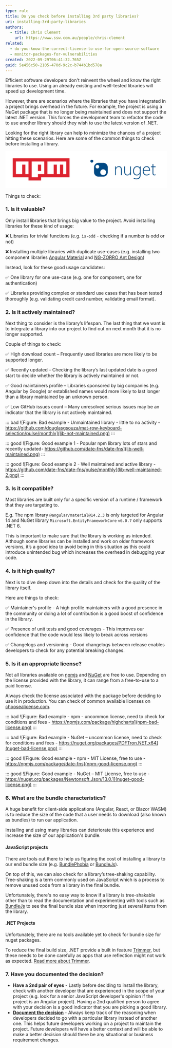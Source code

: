 ```yaml
---
type: rule
title: Do you check before installing 3rd party libraries?
uri: installing-3rd-party-libraries
authors:
  - title: Chris Clement
    url: https://www.ssw.com.au/people/chris-clement
related:
  - do-you-know-the-correct-license-to-use-for-open-source-software
  - monitor-packages-for-vulnerabilities
created: 2022-09-29T06:41:32.765Z
guid: 5e456c50-2105-470d-9c2c-b744b1bd578a
---
```

Efficient software developers don't reinvent the wheel and know the right libraries to use. Using an already existing and well-tested libraries will speed up development time.

<!--endintro-->

However, there are scenarios where the libraries that you have integrated in a project brings overhead in the future. For example, the project is using a NuGet package that is no longer being maintained and does not support the latest .NET version. This forces the development team to refactor the code to use another library should they wish to use the latest version of .NET.

Looking for the right library can help to minimize the chances of a project hitting these scenarios. Here are some of the common things to check before installing a library.

![](3rd-party-check-logos.png)

Things to check:

### 1. Is it valuable?

Only install libraries that brings big value to the project. Avoid installing libraries for these kind of usage:

❌ Libraries for trivial functions (e.g. `is-odd` - checking if a number is odd or not)

❌ Installing multiple libraries with duplicate use-cases (e.g. installing two component libraries [Angular Material](https://material.angular.io/) and [NG-ZORRO Ant Design](https://ng.ant.design/docs/introduce/en))

Instead, look for these good usage candidates:

✅ One library for one use-case (e.g. one for component, one for authentication)

✅ Libraries providing complex or standard use cases that has been tested thoroughly (e.g. validating credit card number, validating email format).

### 2. Is it actively maintained?

Next thing to consider is the library’s lifespan. The last thing that we want is to integrate a library into our project to find out on next month that it is no longer supported.

Couple of things to check:

✅ High download count – Frequently used libraries are more likely to be supported longer.

✅ Recently updated – Checking the library’s last updated date is a good start to decide whether the library is actively maintained or not.

✅ Good maintainers profile – Libraries sponsored by big companies (e.g. Angular by Google) or established names would more likely to last longer than a library maintained by an unknown person.

✅ Low GitHub issues count – Many unresolved serious issues may be an indicator that the library is not actively maintained.

::: bad
![Figure: Bad example - Unmaintained library - little to no activity - https://github.com/douglasgsouza/mat-row-keyboard-selection/pulse/monthly](lib-not-maintained.png)
:::

::: good
![Figure: Good example 1 - Popular npm library lots of stars and recently updated- https://github.com/date-fns/date-fns](lib-well-maintained.png)
:::

::: good
![Figure: Good example 2 - Well maintained and active library - https://github.com/date-fns/date-fns/pulse/monthly](lib-well-maintained-2.png)
:::

### 3. Is it compatible?

Most libraries are built only for a specific version of a runtime / framework that they are targeting to.

E.g. The npm library `@angular/material@14.2.3` is only targeted for Angular 14 and NuGet library `Microsoft.EntityFrameworkCore` `v6.0.7` only supports .NET 6.

This is important to make sure that the library is working as intended. 
Although some libraries can be installed and work on older framework versions, it’s a good idea to avoid being in this situation as this could introduce unintended bug which increases the overhead in debugging your code.

### 4. Is it high quality?

Next is to dive deep down into the details and check for the quality of the library itself.

Here are things to check:

✅ Maintainer's profile - A high profile maintainers with a good presence in the community or doing a lot of contribution is a good boost of confidence in the library.

✅ Presence of unit tests and good coverages - This improves our confidence that the code would less likely to break across versions

✅ Changelogs and versioning - Good changelogs between release enables developers to check for any potential breaking changes.

### 5. Is it an appropriate license?

Not all libraries available on [npmjs](https://npmjs.com) and [NuGet](https://nuget.org) are free to use. Depending on the license provided with the library, it can range from a free-to-use to a paid license.

Always check the license associated with the package before deciding to use it in production. You can check of common available licenses on [choosealicense.com](https://choosealicense.com).

::: bad
![Figure: Bad example - npm - uncommon license, need to check for conditions and fees - https://npmjs.com/package/highcharts](npm-bad-license.png)
:::

::: bad
![Figure: Bad example - NuGet – uncommon license, need to check for conditions and fees - https://nuget.org/packages/PDFTron.NET.x64](nuget-bad-license.png)
:::

::: good
![Figure: Good example - npm - MIT License, free to use - https://npmjs.com/package/date-fns](npm-good-license.png)
:::

::: good
![Figure: Good example - NuGet – MIT License, free to use - https://nuget.org/packages/Newtonsoft.Json/13.0.1](nuget-good-license.png)
:::

### 6. What are the bundle characteristics?

A huge benefit for client-side applications (Angular, React, or Blazor WASM) is to reduce the size of the code that a user needs to download (also known as bundles) to run our application. 

Installing and using many libraries can deteriorate this experience and increase the size of our application's bundle. 

#### JavaScript projects

There are tools out there to help us figuring the cost of installing a library to our end bundle size (e.g. [BundlePhobia](https://bundlephobia.com) or [BundleJs](https://bundlejs.com)).

On top of this, we can also check for a library’s tree-shaking capability. Tree-shaking is a term commonly used on JavaScript which is a process to remove unused code from a library in the final bundle.

Unfortunately, there's no easy way to know if a library is tree-shakable other than to read the documentation and experimenting with tools such as [BundleJs](https://bundlejs.com) to see the final bundle size when importing just several items from the library.

#### .NET Projects

Unfortunately, there are no tools available yet to check for bundle size for nuget packages.

To reduce the final build size, .NET provide a built in feature  [Trimmer](https://learn.microsoft.com/en-us/dotnet/core/deploying/trimming/trimming-options?pivots=dotnet-6-0), but these needs to be done carefully as apps that use reflection might not work as expected. [Read more about Trimmer](https://learn.microsoft.com/en-us/aspnet/core/blazor/host-and-deploy/configure-trimmer?view=aspnetcore-6.0).

### 7. Have you documented the decision?

* **Have a 2nd pair of eyes** - Lastly before deciding to install the library, check with another developer that are experienced in the scope of your project (e.g. look for a senior JavaScript developer's opinion if the project is an Angular project). Having a 2nd qualified person to agree with your decision is a good indicator that you are picking a good library.
* **[Document the decision](document-discoveries)** - Always keep track of the reasoning when developers decided to go with a particular library instead of another one. This helps future developers working on a project to maintain the project. Future developers will have a better context and will be able to make a better decision should there be any situational or business requirement changes.